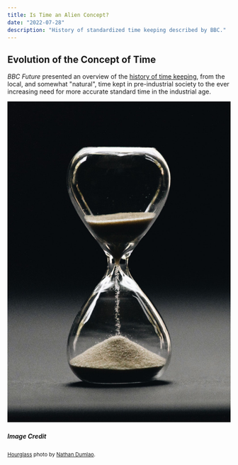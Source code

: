 ```yaml
---
title: Is Time an Alien Concept?
date: "2022-07-28"
description: "History of standardized time keeping described by BBC."
---
```


## Evolution of the Concept of Time

*BBC Future* presented an overview of the [history of time keeping](https://www.bbc.com/future/article/20220721-the-super-clocks-that-define-what-time-it-is), from the local, and somewhat "natural", time kept in pre-industrial society to the ever increasing need for more accurate standard time in the industrial age.

![Hourglass](./hourglass.jpg)

##### Image Credit

<small>[Hourglass](https://unsplash.com/photos/5Hl5reICevY) photo by [Nathan Dumlao](https://unsplash.com/@nate_dumlao).</small>
